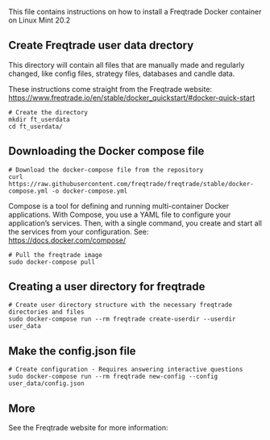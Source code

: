 This file contains instructions on how to install a Freqtrade Docker container on Linux Mint 20.2

## Create Freqtrade user data drectory

This directory will contain all files that are manually made and regularly changed, like config files, strategy files, databases and candle data.

These instructions come straight from the Freqtrade website: https://www.freqtrade.io/en/stable/docker_quickstart/#docker-quick-start


```
# Create the directory
mkdir ft_userdata
cd ft_userdata/
```

## Downloading the Docker compose file

```
# Download the docker-compose file from the repository
curl https://raw.githubusercontent.com/freqtrade/freqtrade/stable/docker-compose.yml -o docker-compose.yml
```

Compose is a tool for defining and running multi-container Docker applications. With Compose, you use a YAML file to configure your application’s services. Then, with a single command, you create and start all the services from your configuration. See: https://docs.docker.com/compose/

```
# Pull the freqtrade image
sudo docker-compose pull
```

## Creating a user directory for freqtrade

```
# Create user directory structure with the necessary freqtrade directories and files
sudo docker-compose run --rm freqtrade create-userdir --userdir user_data
```

## Make the config.json file


```
# Create configuration - Requires answering interactive questions
sudo docker-compose run --rm freqtrade new-config --config user_data/config.json
```

## More

See the Freqtrade website for more information:


